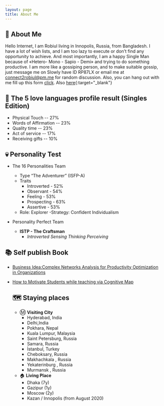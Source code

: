 ```yaml
---
layout: page
title: About Me
--- 
```


## 🐛 About Me 

Hello Internet, I am Robiul living in Innopolis, Russia, from Bangladesh. I have a lot of wish lists, and I am too lazy to execute or don’t find any opportunity to achieve. And most importantly, I am a happy Single Man because of «Hetero- Mono - Sapio - Demi» and trying to do something productive. I am more like a gossiping person, and to make suitable gossip, just message me on Slowly have ID RP87LX or email me at connect2robiul@pm.me for random discussion.   Also, you can hang out with me fill up this form [click](https://forms.gle/9ooncjacUmJp8DA96).  Also [here](https://tinder.com/@contact2robiul){:target="_blank"}

## 💙 The 5 love languages profile result (Singles Edition)

+ Physical Touch -- 27% 
+ Words of Affirmation -- 23%
+ Quality time -- 23%
+ Act of service -- 17%
+ Receiving gifts -- 10% 

## 💀 Personality Test 

+ The 16 Personalities Team

  - Type	“The Adventurer” (ISFP-A)
  - Traits	
    + Introverted	-	52%
    + Observant	-	54%
    + Feeling	-	53%
    + Prospecting	-	63%
    + Assertive	-	53%
  - Role:	Explorer
  -Strategy:	Confident Individualism

+ Personality Perfect Team 

  - **ISTP - The Craftsman**
    + *Introverted Sensing Thinking Perceiving* 



## 📚 Self publish Book 
+ [Business Idea:Complex Networks Analysis for Productivity Optimization in Organizations](https://www.amazon.com/dp/B08RWHXHMQ/ref=sr_1_1?dchild=1&qid=1609533261&refinements=p_27%3ARobiul+Islam&s=digital-text&sr=1-1&text=Robiul+Islam) 
+ [How to Motivate Students while teaching via Cognitive Map](https://www.amazon.com/Motivate-Students-while-teaching-Cognitive-ebook/dp/B08RP93Q6J/ref=sr_1_2?dchild=1&qid=1609533261&refinements=p_27%3ARobiul+Islam&s=digital-text&sr=1-2&text=Robiul+Islam) 




  
  ## 🗺️ Staying places
  
  + Ⓜ️ **Visiting City** 
    - Hyderabad,  India
    - Delhi,India
    - Pokhara, Nepal
    - Kuala Lumpur, Malaysia
    - Saint Petersburg, Russia
    - Samara, Russia 
    - İstanbul, Turkey 
    - Cheboksary, Russia 
    - Makhachkala , Russia 
    - Yekaterinburg , Russia 
    - Murmansk , Russia 
  + 🏠 **Living Place**
    - Dhaka (7y)
    - Gazipur (1y)
    - Moscow (2y)
    - Kazan / Innopolis  (from August 2020) 
  
